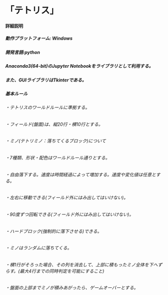 # 「テトリス」
#### 詳細説明
##### 動作プラットフォーム: Windows
##### 開発言語:python
##### Anaconda3(64-bit)のJupyter Notebookをライブラリとして利用する。
##### また、GUIライブラリはTkinterである。
#####
##### 基本ルール
###### ・テトリスのワールドルールに準拠する。
###### ・フィールド(盤面)は、縦20行・横10行とする。
###### ・ミノ(テトリミノ：落ちてくるブロック)について
###### ・7種類、形状・配色はワールドルール通りとする。
###### ・自由落下する。速度は時間経過によって増加する。速度や変化値は任意とする。
###### ・左右に移動できる(フィールド外にはみ出してはいけない)。
###### ・90度ずつ回転できる(フィールド外にはみ出してはいけない)。
###### ・ハードブロック(強制的に落下させる)できる。
###### ・ミノはランダムに落ちてくる。
###### ・横1行がそろった場合、その列を消去して、上部に積もったミノ全体を下へずらす。(最大4行までの同時判定を可能にすること)
###### ・盤面の上部までミノが積みあがったら、ゲームオーバーとする。
